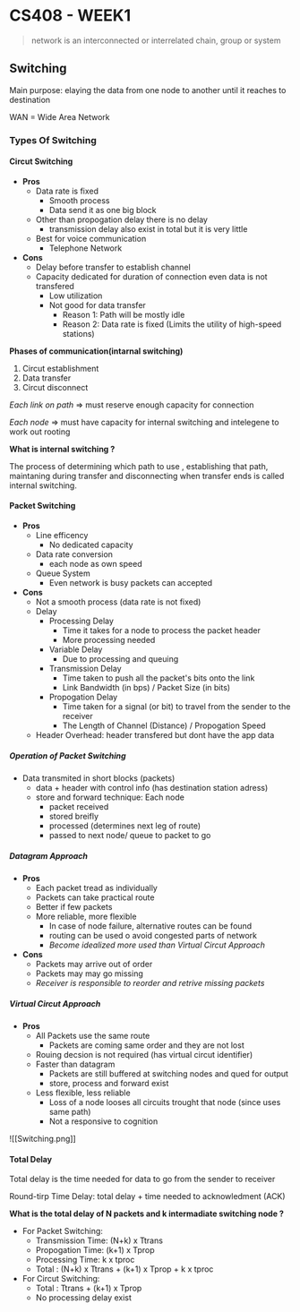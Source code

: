 # CS408 - WEEK1

> network is an interconnected or interrelated chain, group or system

## Switching

Main purpose: elaying the data from one node to another until it reaches to destination

WAN = Wide Area Network

### Types Of Switching

#### Circut Switching

- **Pros**
    - Data rate is fixed
        - Smooth process
        - Data send it as one big block
    - Other than propogation delay there is no delay 
        - transmission delay also exist in total but it is very little
    - Best for voice communication 
        - Telephone Network
- **Cons**
    - Delay before transfer to establish channel
    - Capacity dedicated for duration of connection even data is not transfered
        - Low utilization 
        - Not good for data transfer
            - Reason 1: Path will be mostly idle 
            - Reason 2: Data rate is fixed (Limits the utility of  high-speed stations)

**Phases of communication(intarnal switching)**

1. Circut establishment
2. Data transfer
3. Circut disconnect

*Each link on path* =\> must reserve enough capacity for connection

*Each node* =\> must have capacity for internal switching and intelegene to work out rooting

**What is internal switching ?**

The process of determining which path to use , establishing that path, maintaning during transfer and disconnecting when transfer ends is called internal switching.

#### Packet Switching

- **Pros**
    - Line efficency
        - No dedicated capacity
    - Data rate conversion
        - each node as own speed
    - Queue System
        - Even network is busy packets can accepted
- **Cons**
    - Not a smooth process (data rate is not fixed)
    - Delay
        - Processing Delay
            - Time it takes for a node to process the packet header
            - More processing needed
        - Variable Delay
            - Due to processing and queuing
        - Transmission Delay
            - Time taken to push all the packet's bits onto the link
            - Link Bandwidth (in bps) / Packet Size (in bits)
        - Propogation Delay
            - Time taken for a signal (or bit) to travel from the sender to the receiver
            - The Length of Channel (Distance) / Propogation Speed
    - Header Overhead: header transfered but dont have the app data

##### **Operation of Packet Switching**

- Data transmited in short blocks (packets)
    - data + header with control info (has destination station adress)
    - store and forward technique: Each node
        -  packet received
        - stored breifly
        - processed (determines next leg of route)
        - passed to next node/ queue to packet to go

##### Datagram Approach

- **Pros**
    - Each packet tread as individually
    - Packets can take practical route
    - Better if few packets
    - More reliable, more flexible
        - In case of node failure, alternative routes can be found
        - routing can be used o avoid congested parts of network
        - *Become idealized more used than Virtual Circut Approach*
- **Cons**
    - Packets may arrive out of order
    - Packets may may go missing 
    - *Receiver is responsible to reorder and retrive missing packets*

##### Virtual Circut Approach

- **Pros**
    - All Packets use the same route
        - Packets are coming same order and they are not lost
    - Rouing decsion is not required (has virtual circut identifier)
    - Faster than datagram
        - Packets are still buffered at switching nodes and qued for output
        -  store, process and forward exist
    - Less flexible, less reliable
        - Loss of a node looses all circuits trought that node (since uses same path)
        - Not a responsive to cognition

![[Switching.png]]

#### Total Delay

Total delay is the time needed for data to go from the sender to receiver

Round-tirp Time Delay: total delay + time needed to acknowledment (ACK)

**What is the total delay of N packets and k intermadiate switching node ?** 

- For Packet Switching: 
    - Transmission Time: (N+k) x Ttrans
    - Propogation Time: (k+1) x Tprop
    - Processing Time: k x tproc
    - Total : (N+k) x Ttrans + (k+1) x Tprop +  k x tproc
- For Circut Switching:
    - Total : Ttrans + (k+1) x Tprop
    - No processing delay exist

